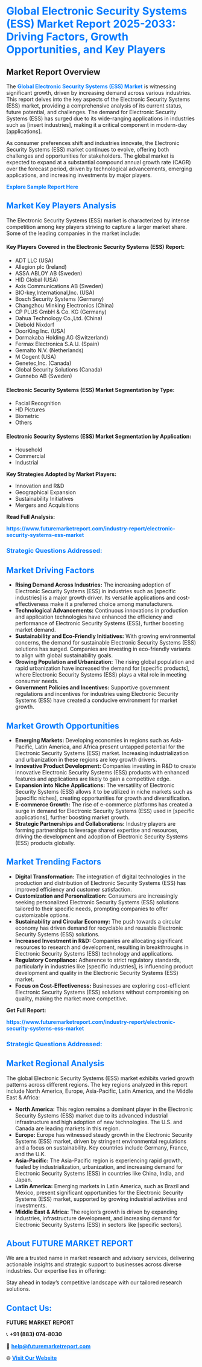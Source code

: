 <h1 style="color: #007BFF;">Global Electronic Security Systems (ESS) Market Report 2025-2033: Driving Factors, Growth Opportunities, and Key Players</h1>

<section id="overview">
<h2>Market Report Overview</h2>
<p>The <a href="https://www.futuremarketreport.com/industry-report/electronic-security-systems-ess-market" style="color: #007BFF; text-decoration: none;"><strong>Global Electronic Security Systems (ESS) Market</strong></a> is witnessing significant growth, driven by increasing demand across various industries. This report delves into the key aspects of the Electronic Security Systems (ESS) market, providing a comprehensive analysis of its current status, future potential, and challenges. The demand for Electronic Security Systems (ESS) has surged due to its wide-ranging applications in industries such as [insert industries], making it a critical component in modern-day [applications].</p>
<p>As consumer preferences shift and industries innovate, the Electronic Security Systems (ESS) market continues to evolve, offering both challenges and opportunities for stakeholders. The global market is expected to expand at a substantial compound annual growth rate (CAGR) over the forecast period, driven by technological advancements, emerging applications, and increasing investments by major players.</p>
</section>

<section id="overview">
<p><a href="https://www.futuremarketreport.com/request-sample/reportId=62890" style="color: #007BFF; text-decoration: none;"><strong>Explore Sample Report Here</strong></a></p>
</section>

<section id="key-players">
<h2 style="color: #007BFF;">Market Key Players Analysis</h2>
<p>The Electronic Security Systems (ESS) market is characterized by intense competition among key players striving to capture a larger market share. Some of the leading companies in the market include:</p>
<h4>Key Players Covered in the Electronic Security Systems (ESS) Report:</h4>
<ul><li>ADT LLC (USA)</li><li>Allegion plc (Ireland)</li><li>ASSA ABLOY AB (Sweden)</li><li>HID Global (USA)</li><li>Axis Communications AB (Sweden)</li><li>BIO-key,International,Inc. (USA)</li><li>Bosch Security Systems (Germany)</li><li>Changzhou Minking Electronics (China)</li><li>CP PLUS GmbH &amp; Co. KG (Germany)</li><li>Dahua Technology Co.,Ltd. (China)</li><li>Diebold Nixdorf</li><li>DoorKing Inc. (USA)</li><li>Dormakaba Holding AG (Switzerland)</li><li>Fermax Electronica S.A.U. (Spain)</li><li>Gemalto N.V. (Netherlands)</li><li>M Cogent (USA)</li><li>Genetec,Inc. (Canada)</li><li>Global Security Solutions (Canada)</li><li>Gunnebo AB (Sweden)</li></ul>
<h4>Electronic Security Systems (ESS) Market Segmentation by Type:</h4>
<ul><li>Facial Recognition</li><li>HD Pictures</li><li>Biometric</li><li>Others</li></ul>

<h4>Electronic Security Systems (ESS) Market Segmentation by Application:</h4>
<ul><li>Household</li><li>Commercial</li><li>Industrial</li></ul>
<p><strong>Key Strategies Adopted by Market Players:</strong></p>
<ul>
<li>Innovation and R&D</li>
<li>Geographical Expansion</li>
<li>Sustainability Initiatives</li>
<li>Mergers and Acquisitions</li>
</ul>
</section>

<section>
<p><strong>Read Full Analysis: </strong></p><a href="https://www.futuremarketreport.com/industry-report/electronic-security-systems-ess-market" style="color: #007BFF; text-decoration: none;"><strong>https://www.futuremarketreport.com/industry-report/electronic-security-systems-ess-market</strong></a>
<h3 style="color: #007BFF;">Strategic Questions Addressed:</h3>
</section>

<section id="driving-factors">
<h2 style="color: #007BFF;">Market Driving Factors</h2>
<ul>
<li><strong>Rising Demand Across Industries:</strong> The increasing adoption of Electronic Security Systems (ESS) in industries such as [specific industries] is a major growth driver. Its versatile applications and cost-effectiveness make it a preferred choice among manufacturers.</li>
<li><strong>Technological Advancements:</strong> Continuous innovations in production and application technologies have enhanced the efficiency and performance of Electronic Security Systems (ESS), further boosting market demand.</li>
<li><strong>Sustainability and Eco-Friendly Initiatives:</strong> With growing environmental concerns, the demand for sustainable Electronic Security Systems (ESS) solutions has surged. Companies are investing in eco-friendly variants to align with global sustainability goals.</li>
<li><strong>Growing Population and Urbanization:</strong> The rising global population and rapid urbanization have increased the demand for [specific products], where Electronic Security Systems (ESS) plays a vital role in meeting consumer needs.</li>
<li><strong>Government Policies and Incentives:</strong> Supportive government regulations and incentives for industries using Electronic Security Systems (ESS) have created a conducive environment for market growth.</li>
</ul>
</section>

<section id="growth-opportunities">
<h2 style="color: #007BFF;">Market Growth Opportunities</h2>
<ul>
<li><strong>Emerging Markets:</strong> Developing economies in regions such as Asia-Pacific, Latin America, and Africa present untapped potential for the Electronic Security Systems (ESS) market. Increasing industrialization and urbanization in these regions are key growth drivers.</li>
<li><strong>Innovative Product Development:</strong> Companies investing in R&D to create innovative Electronic Security Systems (ESS) products with enhanced features and applications are likely to gain a competitive edge.</li>
<li><strong>Expansion into Niche Applications:</strong> The versatility of Electronic Security Systems (ESS) allows it to be utilized in niche markets such as [specific niches], creating opportunities for growth and diversification.</li>
<li><strong>E-commerce Growth:</strong> The rise of e-commerce platforms has created a surge in demand for Electronic Security Systems (ESS) used in [specific applications], further boosting market growth.</li>
<li><strong>Strategic Partnerships and Collaborations:</strong> Industry players are forming partnerships to leverage shared expertise and resources, driving the development and adoption of Electronic Security Systems (ESS) products globally.</li>
</ul>
</section>

<section id="trending-factors">
<h2 style="color: #007BFF;">Market Trending Factors</h2>
<ul>
<li><strong>Digital Transformation:</strong> The integration of digital technologies in the production and distribution of Electronic Security Systems (ESS) has improved efficiency and customer satisfaction.</li>
<li><strong>Customization and Personalization:</strong> Consumers are increasingly seeking personalized Electronic Security Systems (ESS) solutions tailored to their specific needs, prompting companies to offer customizable options.</li>
<li><strong>Sustainability and Circular Economy:</strong> The push towards a circular economy has driven demand for recyclable and reusable Electronic Security Systems (ESS) solutions.</li>
<li><strong>Increased Investment in R&D:</strong> Companies are allocating significant resources to research and development, resulting in breakthroughs in Electronic Security Systems (ESS) technology and applications.</li>
<li><strong>Regulatory Compliance:</strong> Adherence to strict regulatory standards, particularly in industries like [specific industries], is influencing product development and quality in the Electronic Security Systems (ESS) market.</li>
<li><strong>Focus on Cost-Effectiveness:</strong> Businesses are exploring cost-efficient Electronic Security Systems (ESS) solutions without compromising on quality, making the market more competitive.</li>
</ul>
</section>

<section>
<p><strong>Get Full Report: </strong></p><a href="https://www.futuremarketreport.com/industry-report/electronic-security-systems-ess-market" style="color: #007BFF; text-decoration: none;"><strong>https://www.futuremarketreport.com/industry-report/electronic-security-systems-ess-market</strong></a>
<h3 style="color: #007BFF;">Strategic Questions Addressed:</h3>
</section>


<section id="regional-analysis">
<h2 style="color: #007BFF;">Market Regional Analysis</h2>
<p>The global Electronic Security Systems (ESS) market exhibits varied growth patterns across different regions. The key regions analyzed in this report include North America, Europe, Asia-Pacific, Latin America, and the Middle East & Africa:</p>
<ul>
<li><strong>North America:</strong> This region remains a dominant player in the Electronic Security Systems (ESS) market due to its advanced industrial infrastructure and high adoption of new technologies. The U.S. and Canada are leading markets in this region.</li>
<li><strong>Europe:</strong> Europe has witnessed steady growth in the Electronic Security Systems (ESS) market, driven by stringent environmental regulations and a focus on sustainability. Key countries include Germany, France, and the U.K.</li>
<li><strong>Asia-Pacific:</strong> The Asia-Pacific region is experiencing rapid growth, fueled by industrialization, urbanization, and increasing demand for Electronic Security Systems (ESS) in countries like China, India, and Japan.</li>
<li><strong>Latin America:</strong> Emerging markets in Latin America, such as Brazil and Mexico, present significant opportunities for the Electronic Security Systems (ESS) market, supported by growing industrial activities and investments.</li>
<li><strong>Middle East & Africa:</strong> The region’s growth is driven by expanding industries, infrastructure development, and increasing demand for Electronic Security Systems (ESS) in sectors like [specific sectors].</li>
</ul>
</section>

<footer>
<h2 style="color: #007BFF;">About FUTURE MARKET REPORT</h2>
<p>We are a trusted name in market research and advisory services, delivering actionable insights and strategic support to businesses across diverse industries. Our expertise lies in offering:</p>

<p>Stay ahead in today’s competitive landscape with our tailored research solutions.</p>

<h2 style="color: #007BFF;">Contact Us:</h2>
<p><strong>FUTURE MARKET REPORT</strong></p>
<p>📞 <strong>+91 (883) 074-8030</strong></p>
<p>📧 <strong><a href="mailto:help@futuremarketreport.com" style="color: #007BFF;">help@futuremarketreport.com</a></strong></p>
<p>🌐 <strong><a href="https://www.futuremarketreport.com/" style="color: #007BFF;">Visit Our Website</a></strong></p>
</footer>